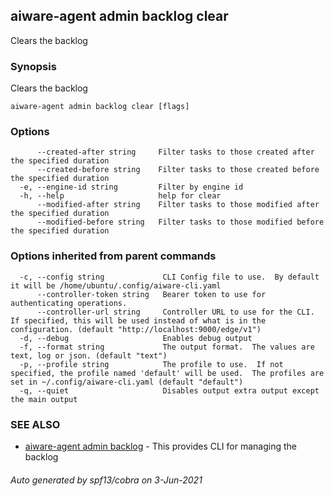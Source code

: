 ## aiware-agent admin backlog clear

Clears the backlog

### Synopsis

Clears the backlog

```
aiware-agent admin backlog clear [flags]
```

### Options

```
      --created-after string     Filter tasks to those created after the specified duration
      --created-before string    Filter tasks to those created before the specified duration 
  -e, --engine-id string         Filter by engine id
  -h, --help                     help for clear
      --modified-after string    Filter tasks to those modified after the specified duration
      --modified-before string   Filter tasks to those modified before the specified duration 
```

### Options inherited from parent commands

```
  -c, --config string             CLI Config file to use.  By default it will be /home/ubuntu/.config/aiware-cli.yaml
      --controller-token string   Bearer token to use for authenticating operations.
      --controller-url string     Controller URL to use for the CLI.  If specified, this will be used instead of what is in the configuration. (default "http://localhost:9000/edge/v1")
  -d, --debug                     Enables debug output
  -f, --format string             The output format.  The values are text, log or json. (default "text")
  -p, --profile string            The profile to use.  If not specified, the profile named 'default' will be used.  The profiles are set in ~/.config/aiware-cli.yaml (default "default")
  -q, --quiet                     Disables output extra output except the main output
```

### SEE ALSO

* [aiware-agent admin backlog](/cli/aiware-agent_admin_backlog.md)	 - This provides CLI for managing the backlog

###### Auto generated by spf13/cobra on 3-Jun-2021
